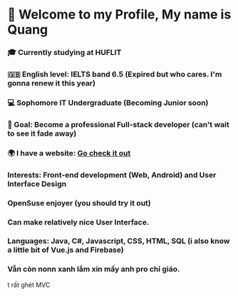 # 👋 Welcome to my Profile, My name is Quang
### 🎓 Currently studying at HUFLIT
### 🇬🇧 English level: IELTS band 6.5 (Expired but who cares. I'm gonna renew it this year)
### 💻 Sophomore IT Undergraduate (Becoming Junior soon)
### 🏁 Goal: Become a professional Full-stack developer (can't wait to see it fade away)
### 🌍 I have a website: [Go check it out](https://fowardslash.github.io)

### Interests: Front-end development (Web, Android) and User Interface Design
### OpenSuse enjoyer (you should try it out)

### Can make relatively nice User Interface.
### Languages: Java, C#, Javascript, CSS, HTML, SQL (i also know a little bit of Vue.js and Firebase)

### Vẫn còn nonn xanh lắm xin mấy anh pro chỉ giáo.
t rất ghét MVC
